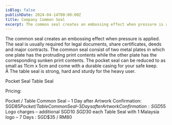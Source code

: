 ```yaml
---
isBlog: false
publishDate: 2024-04-14T00:00:00Z
title: Company Common Seal
excerpt: The common seal creates an embossing effect when pressure is applied. The seal is usually required for legal documents, share certificates, deeds and major contracts.
---
```


The common seal creates an embossing effect when pressure is applied. The seal is usually required for legal documents, share certificates, deeds and major contracts.
The common seal consist of two metal plates in which one plate has the protruding print contents while the other plate has the corresponding sunken print contents.
The pocket seal can be reduced to as small as 11cm x 5cm and come with a durable casing for your safe keep. Â The table seal is strong, hard and sturdy for the heavy user.

Pocket Seal
Table Seal

Pricing:

Pocket / Table Common Seal – 1 Day after Artwork Confirmation:  SGD$85
Pocket / Table Common Seal – 3 Days after Artwork Confirmation: SGD$55
Logo charges – additional SGD$10 ~ SGD$30 each
Table Seal with 1 Malaysia logo – 7 Days : SGD$35 / RM80
